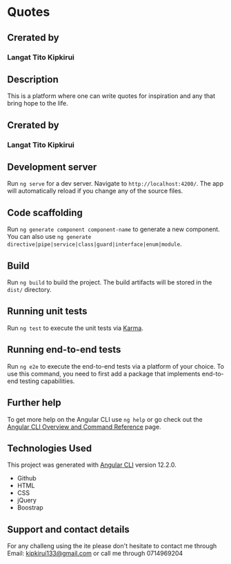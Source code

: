 # Quotes
## Crerated by
### Langat Tito Kipkirui

## Description
This is a platform where one can write quotes for inspiration  and any that bring hope to the life.

## Crerated by
### Langat Tito Kipkirui

## Development server

Run `ng serve` for a dev server. Navigate to `http://localhost:4200/`. The app will automatically reload if you change any of the source files.

## Code scaffolding

Run `ng generate component component-name` to generate a new component. You can also use `ng generate directive|pipe|service|class|guard|interface|enum|module`.

## Build

Run `ng build` to build the project. The build artifacts will be stored in the `dist/` directory.

## Running unit tests

Run `ng test` to execute the unit tests via [Karma](https://karma-runner.github.io).

## Running end-to-end tests

Run `ng e2e` to execute the end-to-end tests via a platform of your choice. To use this command, you need to first add a package that implements end-to-end testing capabilities.

## Further help

To get more help on the Angular CLI use `ng help` or go check out the [Angular CLI Overview and Command Reference](https://angular.io/cli) page.
## Technologies Used
This project was generated with [Angular CLI](https://github.com/angular/angular-cli) version 12.2.0.

* Github
* HTML
* CSS
* jQuery
* Boostrap


## Support and contact details
For any challeng using the ite please don't hesitate to contact me through Email: kipkirui133@gmail.com or call me through 0714969204
